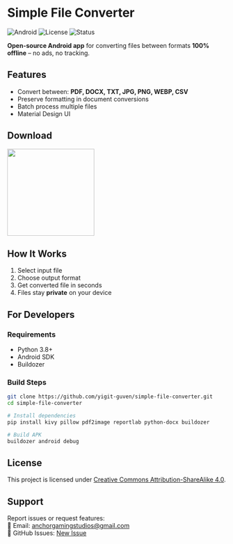 # Simple File Converter

<img src="https://img.shields.io/badge/Platform-Android-green" alt="Android"> <img src="https://img.shields.io/badge/License-CC%20BY--SA%204.0-blue" alt="License"> <img src="https://img.shields.io/badge/Status-Stable-brightgreen" alt="Status">

**Open-source Android app** for converting files between formats **100% offline** – no ads, no tracking.

## Features

- Convert between: **PDF, DOCX, TXT, JPG, PNG, WEBP, CSV**
- Preserve formatting in document conversions
- Batch process multiple files
- Material Design UI

## Download

[<img src="https://play.google.com/intl/en_us/badges/static/images/badges/en_badge_web_generic.png" width="200">](NOT_SET_YET)

## How It Works

1. Select input file  
2. Choose output format  
3. Get converted file in seconds  
4. Files stay **private** on your device

## For Developers

### Requirements

- Python 3.8+
- Android SDK
- Buildozer

### Build Steps

```bash
git clone https://github.com/yigit-guven/simple-file-converter.git
cd simple-file-converter

# Install dependencies
pip install kivy pillow pdf2image reportlab python-docx buildozer

# Build APK
buildozer android debug
```

## License

This project is licensed under [Creative Commons Attribution-ShareAlike 4.0](https://creativecommons.org/licenses/by-sa/4.0/).

## Support

Report issues or request features:  
📧 Email: anchorgamingstudios@gmail.com  
🐛 GitHub Issues: [New Issue](https://github.com/yigit-guven/simple-file-converter/issues/new)
